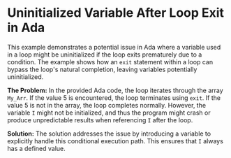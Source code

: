 # Uninitialized Variable After Loop Exit in Ada

This example demonstrates a potential issue in Ada where a variable used in a loop might be uninitialized if the loop exits prematurely due to a condition.  The example shows how an `exit` statement within a loop can bypass the loop's natural completion, leaving variables potentially uninitialized.

**The Problem:**
In the provided Ada code, the loop iterates through the array `My_Arr`. If the value 5 is encountered, the loop terminates using `exit`. If the value 5 is not in the array, the loop completes normally. However, the variable `I` might not be initialized, and thus the program might crash or produce unpredictable results when referencing `I` after the loop. 

**Solution:**
The solution addresses the issue by introducing a variable to explicitly handle this conditional execution path.  This ensures that `I` always has a defined value.